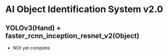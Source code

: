 # AI Object Identification System v2.0
## YOLOv3(Hand) + faster_rcnn_inception_resnet_v2(Object)
* NOt yet complete






